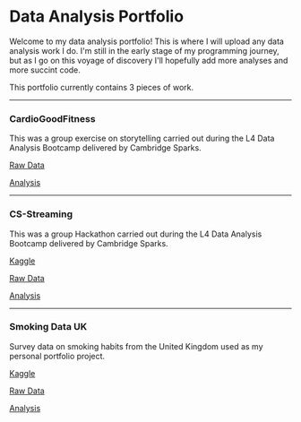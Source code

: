 # Data Analysis Portfolio
Welcome to my data analysis portfolio! This is where I will upload any data analysis work I do. I'm still in the early stage of my programming journey, but as I go on this voyage of discovery I'll hopefully add more analyses and more succint code.

This portfolio currently contains 3 pieces of work.

---

### CardioGoodFitness

This was a group exercise on storytelling carried out during the L4 Data Analysis Bootcamp delivered by Cambridge Sparks.

[Raw Data](https://github.com/JJCiardiello/Data-Analysis/blob/main/CardioGoodFitness.csv)

[Analysis](https://github.com/JJCiardiello/Data-Analysis/blob/main/JC-CardioGoodFitness-Analysis.ipynb)

---

### CS-Streaming

This was a group Hackathon carried out during the L4 Data Analysis Bootcamp delivered by Cambridge Sparks.

[Kaggle](https://www.kaggle.com/datasets/shivamb/netflix-shows)

[Raw Data](https://github.com/JJCiardiello/Data-Analysis/blob/main/netflix_titles.csv)

[Analysis](https://github.com/JJCiardiello/Data-Analysis/blob/main/JC-CS-Streaming-Analysis.ipynb)

---

### Smoking Data UK

Survey data on smoking habits from the United Kingdom used as my personal portfolio project.

[Kaggle](https://www.kaggle.com/datasets/utkarshx27/smoking-dataset-from-uk)

[Raw Data](https://github.com/JJCiardiello/Data-Analysis/blob/main/smoking.csv)

[Analysis](https://github.com/JJCiardiello/Data-Analysis/blob/main/JC-Smoking-UK-Analysis.ipynb)
